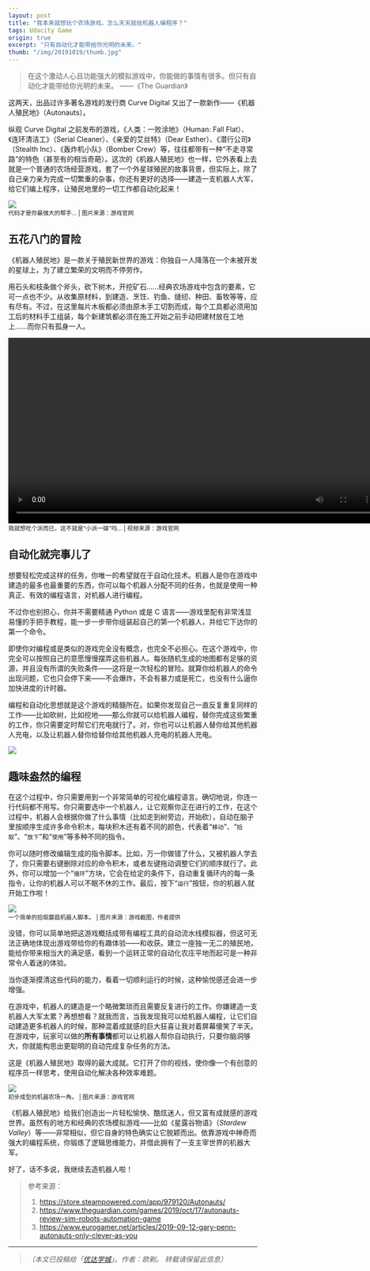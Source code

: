 ```yaml
---
layout: post
title: "我本来就想玩个农场游戏，怎么天天就给机器人编程序？"
tags: Udacity Game 
origin: true
excerpt: "只有自动化才能带给你光明的未来。"
thumb: "/img/20191019/thumb.jpg"
---
```


> 在这个激动人心且功能强大的模拟游戏中，你能做的事情有很多。但只有自动化才能带给你光明的未来。   ——《The Guardian》

这两天，出品过许多著名游戏的发行商 Curve Digital 又出了一款新作——《机器人殖民地》（Autonauts）。

纵观 Curve Digital 之前发布的游戏，《人类：一败涂地》（Human: Fall Flat）、《连环清洁工》（Serial Cleaner）、《亲爱的艾丝特》（Dear Esther）、《潜行公司》（Stealth Inc）、《轰炸机小队》（Bomber Crew）等，往往都带有一种“不走寻常路”的特色（甚至有的相当奇葩）。这次的<span class="hl">《机器人殖民地》</span>也一样，它外表看上去就是一个普通的农场经营游戏，套了一个外星球殖民的故事背景，但实际上，除了自己亲力亲为完成一切繁重的杂事，你还有更好的选择——建造一支机器人大军，给它们编上程序，<span class="hl">让殖民地里的一切工作都自动化起来</span>！

<img src="{{site.cdn}}/img/20191019/001.jpg"><br><small>
代码才是你最强大的帮手… | 图片来源：游戏官网</small>

## 五花八门的冒险

《机器人殖民地》是一款关于殖民新世界的游戏：你独自一人降落在一个未被开发的星球上，为了建立繁荣的文明而不停劳作。

用石头和枝条做个斧头，砍下树木，开挖矿石……经典农场游戏中包含的要素，它可一点也不少。从收集原材料，到建造、烹饪、钓鱼、缝纫、种田、畜牧等等，应有尽有。不过，在这里每片木板都必须由原木手工切割而成，每个工具都必须用加工后的材料手工组装，每个新建筑都必须在施工开始之前手动把建材放在工地上……而你只有孤身一人。

<p>
<video controls="" autoplay="false" name="media" width="750px"><source src="https://steamcdn-a.akamaihd.net/steam/apps/256762852/movie_max.webm?t=1569331543" type="video/webm"></video><br><small>
我就想吃个派而已，这不就是“小派一碟”吗… | 视频来源：游戏官网</small>
</p>

## 自动化就完事儿了

想要轻松完成这样的任务，你唯一的希望就在于<span class="hl">自动化技术</span>。机器人是你在游戏中建造的最多也最重要的东西，你可以每个机器人分配不同的任务，也就是使用一种真正、有效的编程语言，对机器人进行编程。

不过你也别担心，你并不需要精通 Python 或是 C 语言——游戏里配有非常浅显易懂的手把手教程，能一步一步带你组装起自己的第一个机器人，并给它下达你的第一个命令。

即使你对编程或是类似的游戏完全没有概念，也完全不必担心。在这个游戏中，你完全可以按照自己的意愿慢慢摆弄这些机器人。每张随机生成的地图都有足够的资源，并且<span class="hl">没有所谓的失败条件</span>——这将是一次轻松的冒险。就算你给机器人的命令出现问题，它也只会停下来——不会爆炸，不会有暴力或是死亡，也没有什么逼你加快进度的计时器。

编程和自动化思想就是这个游戏的精髓所在。如果你发现自己一直反复重复同样的工作——比如砍树，比如挖地——那么你就可以给机器人编程，替你完成这些繁重的工作，你只需要定时帮它们充电就行了。对，你也可以让机器人替你给其他机器人充电，以及<span class="hl">让机器人替你给替你给其他机器人充电的机器人充电</span>。

<img src="{{site.cdn}}/img/20191019/002.jpg">

## 趣味盎然的编程

在这个过程中，你只需要用到一个非常简单的可视化编程语言。确切地说，你连一行代码都不用写。你只需要选中一个机器人，让它观察你正在进行的工作，在这个过程中，机器人会根据你做了什么事情（比如走到树旁边，开始砍），自动在脑子里按顺序生成许多命令积木，每块积木还有着不同的颜色，代表着“`移动`”、“`拾取`”、“`放下`”和“`使用`”等多种不同的指令。

你可以随时修改编辑生成的指令脚本。比如，万一你做错了什么，又被机器人学去了，你只需要右键删除对应的命令积木，或者左键拖动调整它们的顺序就行了。此外，你可以增加一个“`循环`”方块，它会在给定的条件下，自动重复循环内的每一条指令，让你的机器人可以不眠不休的工作。最后，按下“`运行`”按钮，你的机器人就开始工作啦！

<img src="{{site.cdn}}/img/20191019/003.jpg"><br><small>
一个简单的拾取蘑菇机器人脚本。 | 图片来源：游戏截图，作者提供</small>

没错，你可以简单地把这游戏概括成带有编程工具的自动流水线模拟器，但这可无法正确地体现出游戏带给你的有趣体验——和收获。建立一座独一无二的殖民地，能给你带来相当大的满足感，看到一个运转正常的自动化农庄平地而起可是一种非常令人着迷的体验。

当你逐渐摸清这些代码的能力，看着一切顺利运行的时候，这种愉悦感还会进一步增强。

在游戏中，机器人的建造是一个略微繁琐而且需要反复进行的工作。你嫌建造一支机器人大军太累？再想想看？就我而言，当我发现我可以给机器人编程，让它们自动建造更多机器人的时候，那种混着成就感的巨大狂喜让我对着屏幕傻笑了半天。在游戏中，<span class="hl">玩家可以做的**所有事情**都可以让机器人帮你自动执行</span>，只要你脑洞够大，你就能构思出更聪明的自动完成复杂任务的方法。

这是《机器人殖民地》取得的最大成就。它打开了你的视线，使你像一个有创意的程序员一样思考，使用自动化解决各种效率难题。

<img src="{{site.cdn}}/img/20191019/004.jpg"><br><small>
初步成型的机器农场一角。 | 图片来源：游戏官网</small>

《机器人殖民地》给我们创造出一片轻松愉快、酷炫迷人，但又富有成就感的游戏世界。虽然有的地方和经典的农场模拟游戏——比如《星露谷物语》（_Stardew Valley_）等——非常相似，但它自身的特色确实让它脱颖而出。依靠游戏中神奇而强大的编程系统，你锻炼了逻辑思维能力，并借此拥有了一支主宰世界的机器大军。

好了，话不多说，我继续去造机器人啦！

> 参考来源：<br>
> 1. https://store.steampowered.com/app/979120/Autonauts/ <br>
> 2. https://www.theguardian.com/games/2019/oct/17/autonauts-review-sim-robots-automation-game <br>
> 3. https://www.eurogamer.net/articles/2019-09-12-gary-penn-autonauts-only-clever-as-you

----

> _（本文已投稿给「[优达学城](https://cn.udacity.com)」。作者：欧剃。 转载请保留此信息）_
